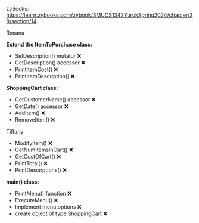 zyBooks: https://learn.zybooks.com/zybook/SMUCS1342YurukSpring2024/chapter/28/section/14

Roxana


**Extend the ItemToPurchase class:**
  - SetDescription() mutator ❌ 
  - GetDescription() accessor ❌
  - PrintItemCost() ❌
  - PrintItemDescription() ❌

**ShoppingCart class:**
  - GetCustomerName() accessor ❌
  - GetDate() accessor ❌
  - AddItem() ❌
  - RemoveItem() ❌

Tiffany

  - ModifyItem() ❌
  - GetNumItemsInCart() ❌
  - GetCostOfCart() ❌
  - PrintTotal() ❌
  - PrintDescriptions() ❌
    
**main() class:**
  - PrintMenu() function ❌
  - ExecuteMenu() ❌
  -   Implement menu options ❌
  - create object of type ShoppingCart ❌
